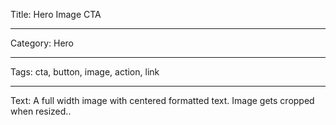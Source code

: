 Title: Hero Image CTA

---

Category: Hero

---

Tags: cta, button, image, action, link

---

Text: A full width image with centered formatted text. Image gets cropped when resized..
